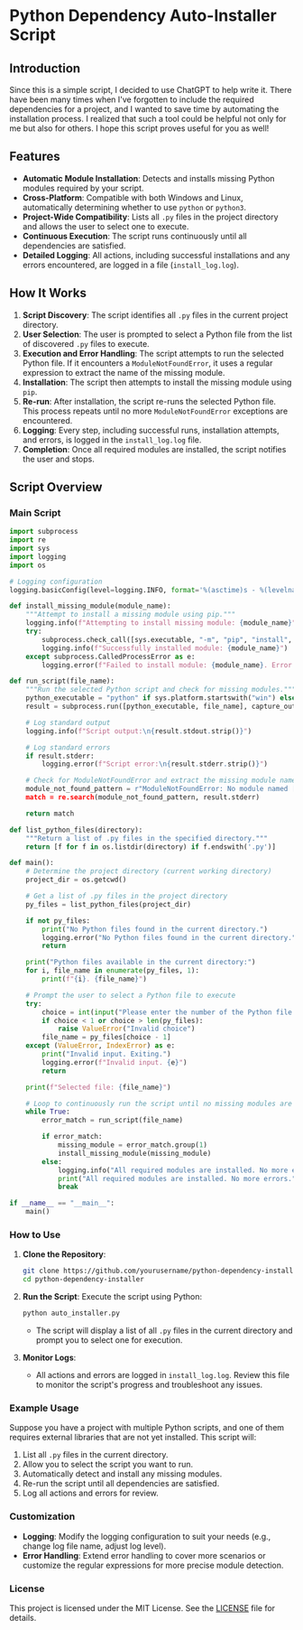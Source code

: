 
# Python Dependency Auto-Installer Script

## Introduction

Since this is a simple script, I decided to use ChatGPT to help write it. There have been many times when I've forgotten to include the required dependencies for a project, and I wanted to save time by automating the installation process. I realized that such a tool could be helpful not only for me but also for others. I hope this script proves useful for you as well!

## Features

- **Automatic Module Installation**: Detects and installs missing Python modules required by your script.
- **Cross-Platform**: Compatible with both Windows and Linux, automatically determining whether to use `python` or `python3`.
- **Project-Wide Compatibility**: Lists all `.py` files in the project directory and allows the user to select one to execute.
- **Continuous Execution**: The script runs continuously until all dependencies are satisfied.
- **Detailed Logging**: All actions, including successful installations and any errors encountered, are logged in a file (`install_log.log`).

## How It Works

1. **Script Discovery**: The script identifies all `.py` files in the current project directory.
2. **User Selection**: The user is prompted to select a Python file from the list of discovered `.py` files to execute.
3. **Execution and Error Handling**: The script attempts to run the selected Python file. If it encounters a `ModuleNotFoundError`, it uses a regular expression to extract the name of the missing module.
4. **Installation**: The script then attempts to install the missing module using `pip`.
5. **Re-run**: After installation, the script re-runs the selected Python file. This process repeats until no more `ModuleNotFoundError` exceptions are encountered.
6. **Logging**: Every step, including successful runs, installation attempts, and errors, is logged in the `install_log.log` file.
7. **Completion**: Once all required modules are installed, the script notifies the user and stops.

## Script Overview

### Main Script

```python
import subprocess
import re
import sys
import logging
import os

# Logging configuration
logging.basicConfig(level=logging.INFO, format='%(asctime)s - %(levelname)s - %(message)s', filename='install_log.log', filemode='a')

def install_missing_module(module_name):
    """Attempt to install a missing module using pip."""
    logging.info(f"Attempting to install missing module: {module_name}")
    try:
        subprocess.check_call([sys.executable, "-m", "pip", "install", module_name])
        logging.info(f"Successfully installed module: {module_name}")
    except subprocess.CalledProcessError as e:
        logging.error(f"Failed to install module: {module_name}. Error: {e}")

def run_script(file_name):
    """Run the selected Python script and check for missing modules."""
    python_executable = "python" if sys.platform.startswith("win") else "python3"
    result = subprocess.run([python_executable, file_name], capture_output=True, text=True)

    # Log standard output
    logging.info(f"Script output:\n{result.stdout.strip()}")

    # Log standard errors
    if result.stderr:
        logging.error(f"Script error:\n{result.stderr.strip()}")

    # Check for ModuleNotFoundError and extract the missing module name
    module_not_found_pattern = r"ModuleNotFoundError: No module named ['"](\w+)['"]"
    match = re.search(module_not_found_pattern, result.stderr)

    return match

def list_python_files(directory):
    """Return a list of .py files in the specified directory."""
    return [f for f in os.listdir(directory) if f.endswith('.py')]

def main():
    # Determine the project directory (current working directory)
    project_dir = os.getcwd()

    # Get a list of .py files in the project directory
    py_files = list_python_files(project_dir)

    if not py_files:
        print("No Python files found in the current directory.")
        logging.error("No Python files found in the current directory.")
        return

    print("Python files available in the current directory:")
    for i, file_name in enumerate(py_files, 1):
        print(f"{i}. {file_name}")

    # Prompt the user to select a Python file to execute
    try:
        choice = int(input("Please enter the number of the Python file you want to execute: "))
        if choice < 1 or choice > len(py_files):
            raise ValueError("Invalid choice")
        file_name = py_files[choice - 1]
    except (ValueError, IndexError) as e:
        print("Invalid input. Exiting.")
        logging.error(f"Invalid input. {e}")
        return

    print(f"Selected file: {file_name}")

    # Loop to continuously run the script until no missing modules are found
    while True:
        error_match = run_script(file_name)

        if error_match:
            missing_module = error_match.group(1)
            install_missing_module(missing_module)
        else:
            logging.info("All required modules are installed. No more errors.")
            print("All required modules are installed. No more errors.")
            break

if __name__ == "__main__":
    main()
```

### How to Use

1. **Clone the Repository**:
   ```bash
   git clone https://github.com/yourusername/python-dependency-installer.git
   cd python-dependency-installer
   ```

2. **Run the Script**:
   Execute the script using Python:
   ```bash
   python auto_installer.py
   ```
   - The script will display a list of all `.py` files in the current directory and prompt you to select one for execution.
   
3. **Monitor Logs**:
   - All actions and errors are logged in `install_log.log`. Review this file to monitor the script's progress and troubleshoot any issues.

### Example Usage

Suppose you have a project with multiple Python scripts, and one of them requires external libraries that are not yet installed. This script will:

1. List all `.py` files in the current directory.
2. Allow you to select the script you want to run.
3. Automatically detect and install any missing modules.
4. Re-run the script until all dependencies are satisfied.
5. Log all actions and errors for review.

### Customization

- **Logging**: Modify the logging configuration to suit your needs (e.g., change log file name, adjust log level).
- **Error Handling**: Extend error handling to cover more scenarios or customize the regular expressions for more precise module detection.

### License

This project is licensed under the MIT License. See the [LICENSE](LICENSE) file for details.
